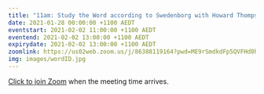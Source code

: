 ```yaml
---
title: "11am: Study the Word according to Swedenborg with Howard Thompson"
date: 2021-01-28 00:00:00 +1100 AEDT
eventstart: 2021-02-02 11:00:00 +1100 AEDT
eventend: 2021-02-02 13:00:00 +1100 AEDT
expirydate: 2021-02-02 13:00:00 +1100 AEDT
zoomlink: https://us02web.zoom.us/j/86388119164?pwd=ME9rSmdkdFp5QVFHd0hIbDZmNXhRQT09
img: images/wordID.jpg
---
```

[Click to join Zoom](https://us02web.zoom.us/j/86388119164?pwd=ME9rSmdkdFp5QVFHd0hIbDZmNXhRQT09) when the meeting time arrives.